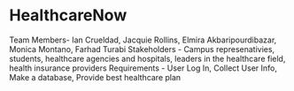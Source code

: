 # HealthcareNow
Team Members- Ian Crueldad, Jacquie Rollins, Elmira Akbaripourdibazar, Monica Montano, Farhad Turabi 
Stakeholders - Campus represenativies, students, healthcare agencies and hospitals, leaders in the healthcare field, health insurance providers
Requirements - User Log In, Collect User Info, Make a database, Provide best healthcare plan 
